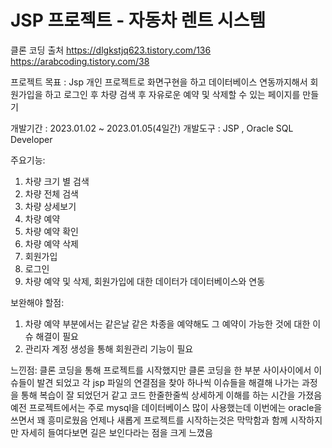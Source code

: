 # JSP 프로젝트 - 자동차 렌트 시스템 
클론 코딩 출처
https://dlgkstjq623.tistory.com/136
https://arabcoding.tistory.com/38

프로젝트 목표 : Jsp 개인 프로젝트로 화면구현을 하고  데이터베이스 연동까지해서 회원가입을 하고 로그인 후 차량 검색 후 자유로운 예약 및 삭제할 수 있는 페이지를 만들기

개발기간 : 2023.01.02 ~ 2023.01.05(4일간)
개발도구 : JSP , Oracle SQL Developer

주요기능:
1. 차량 크기 별 검색
2. 차량 전체 검색
3. 차량 상세보기
4. 차량 예약
5. 차량 예약 확인
6. 차량 예약 삭제
7. 회원가입
8. 로그인
9. 차량 예약 및 삭제, 회원가입에 대한 데이터가 데이터베이스와 연동

보완해야 할점:
1. 차량 예약 부분에서는 같은날 같은 차종을 예약해도 그 예약이 가능한 것에 대한 이슈 해결이 필요
2. 관리자 계정 생성을 통해 회원관리 기능이 필요

느낀점: 클론 코딩을 통해 프로젝트를 시작했지만 클론 코딩을 한 부분 사이사이에서 이슈들이 발견 되었고 각 jsp 파일의 연결점을 찾아 하나씩 이슈들을 해결해 나가는 과정을 통해 복습이 잘 되었던거 같고 코드 한줄한줄씩 상세하게 이해를 하는 시간을 가졌음 예전 프로젝트에서는 주로 mysql을 데이터베이스 많이 사용했는데 이번에는 oracle을 쓰면서 꽤 흥미로웠음 언제나 새롭게 프로젝트를 시작하는것은 막막함과 함께 시작하지만 자세히 들여다보면 길은 보인다라는 점을 크게 느꼈음
